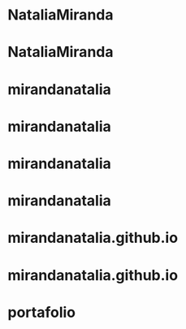 # NataliaMiranda
# NataliaMiranda
# mirandanatalia
# mirandanatalia
# mirandanatalia
# mirandanatalia
# mirandanatalia.github.io
# mirandanatalia.github.io
# portafolio
